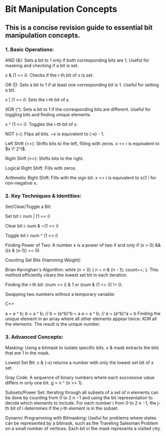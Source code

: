 # Bit Manipulation Concepts
## This is a concise revision guide to essential bit manipulation concepts.

### 1. Basic Operations:

AND (&): Sets a bit to 1 only if both corresponding bits are 1. Useful for masking and checking if a bit is set.

x & (1 << i): Checks if the i-th bit of x is set.

OR (|): Sets a bit to 1 if at least one corresponding bit is 1. Useful for setting a bit.

x | (1 << i): Sets the i-th bit of x.

XOR (^): Sets a bit to 1 if the corresponding bits are different. Useful for toggling bits and finding unique elements.

x ^ (1 << i): Toggles the i-th bit of x.

NOT (~): Flips all bits. ~x is equivalent to (-x) - 1.

Left Shift (<<): Shifts bits to the left, filling with zeros. x << i is equivalent to $x \* 2^i$.

Right Shift (>>): Shifts bits to the right.

Logical Right Shift: Fills with zeros.

Arithmetic Right Shift: Fills with the sign bit. x >> i is equivalent to x/2 
i
  for non-negative x.

### 2. Key Techniques & Identities:

Set/Clear/Toggle a Bit:

Set bit i: num | (1 << i)

Clear bit i: num & ~(1 << i)

Toggle bit i: num ^ (1 << i)

Finding Power of Two: A number x is a power of two if and only if (x > 0) && ((x & (x-1)) == 0).

Counting Set Bits (Hamming Weight):

Brian Kernighan's Algorithm: while (n > 0) { n = n & (n - 1); count++; }. This method efficiently clears the lowest set bit in each iteration.

Finding the i-th bit: (num >> i) & 1 or (num & (1 << i)) != 0.

Swapping two numbers without a temporary variable:

C++

a = a ^ b;
b = a ^ b; // b = (a^b)^b = a
a = a ^ b; // a = (a^b)^a = b
Finding the unique element in an array where all other elements appear twice: XOR all the elements. The result is the unique number.

### 3. Advanced Concepts:

Masking: Using a bitmask to isolate specific bits. x & mask extracts the bits that are 1 in the mask.

Lowest Set Bit: x & (-x) returns a number with only the lowest set bit of x set.

Gray Code: A sequence of binary numbers where each successive value differs in only one bit. g = n ^ (n >> 1).

Subsets/Power Set: Iterating through all subsets of a set of n elements can be done by counting from 0 to 2 
n
 −1 and using the bit representation to decide which elements to include. For each number i from 0 to 2 
n
 −1, the j-th bit of i determines if the j-th element is in the subset.

Dynamic Programming with Bitmasking: Useful for problems where states can be represented by a bitmask, such as the Traveling Salesman Problem on a small number of vertices. Each bit in the mask represents a visited city.
